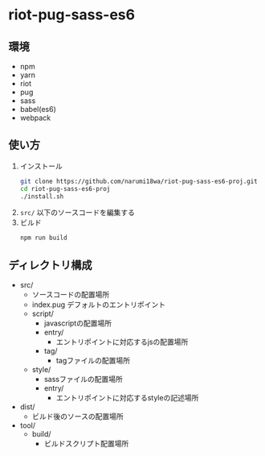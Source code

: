 # riot-pug-sass-es6

## 環境

* npm
* yarn
* riot
* pug
* sass
* babel(es6)
* webpack

## 使い方

1. インストール
    ```bash
    git clone https://github.com/narumi18wa/riot-pug-sass-es6-proj.git
    cd riot-pug-sass-es6-proj
    ./install.sh
    ```
2. `src/` 以下のソースコードを編集する
3. ビルド
    ```bash
    npm run build
    ```

## ディレクトリ構成

* src/
    * ソースコードの配置場所
    * index.pug デフォルトのエントリポイント
    * script/
        * javascriptの配置場所
        * entry/
            * エントリポイントに対応するjsの配置場所
        * tag/
            * tagファイルの配置場所
    * style/
        * sassファイルの配置場所
        * entry/
            * エントリポイントに対応するstyleの記述場所
* dist/
    * ビルド後のソースの配置場所
* tool/
    * build/
        * ビルドスクリプト配置場所
